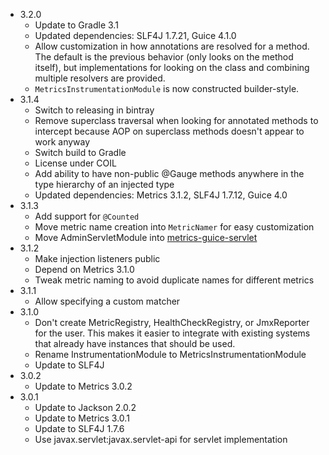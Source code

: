 - 3.2.0
    - Update to Gradle 3.1
    - Updated dependencies: SLF4J 1.7.21, Guice 4.1.0
    - Allow customization in how annotations are resolved for a method. The default is the previous behavior (only looks on the method itself), but implementations for looking on the class and combining multiple resolvers are provided.
    - `MetricsInstrumentationModule` is now constructed builder-style.
- 3.1.4
    - Switch to releasing in bintray
    - Remove superclass traversal when looking for annotated methods to intercept because AOP on superclass methods doesn't appear to work anyway
    - Switch build to Gradle
    - License under COIL
    - Add ability to have non-public @Gauge methods anywhere in the type hierarchy of an injected type
    - Updated dependencies: Metrics 3.1.2, SLF4J 1.7.12, Guice 4.0
- 3.1.3
    - Add support for `@Counted`
    - Move metric name creation into `MetricNamer` for easy customization
    - Move AdminServletModule into [metrics-guice-servlet](https://github.com/palominolabs/metrics-guice-servlet)
- 3.1.2
    - Make injection listeners public
    - Depend on Metrics 3.1.0
    - Tweak metric naming to avoid duplicate names for different metrics
- 3.1.1
    - Allow specifying a custom matcher
- 3.1.0
    - Don't create MetricRegistry, HealthCheckRegistry, or JmxReporter for the user. This makes it easier to integrate with existing systems that already have instances that should be used.
    - Rename InstrumentationModule to MetricsInstrumentationModule
    - Update to SLF4J
- 3.0.2
    - Update to Metrics 3.0.2
- 3.0.1
    - Update to Jackson 2.0.2
    - Update to Metrics 3.0.1
    - Update to SLF4J 1.7.6
    - Use javax.servlet:javax.servlet-api for servlet implementation
